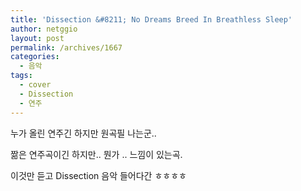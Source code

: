 ```yaml
---
title: 'Dissection &#8211; No Dreams Breed In Breathless Sleep'
author: netggio
layout: post
permalink: /archives/1667
categories:
  - 음악
tags:
  - cover
  - Dissection
  - 연주
---
```

  
누가 올린 연주긴 하지만 원곡필 나는군..  
  
짦은 연주곡이긴 하지만.. 뭔가 .. 느낌이 있는곡.  
  
이것만 듣고 Dissection 음악 들어다간 ㅎㅎㅎㅎ